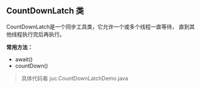 ## CountDownLatch 类
CountDownLatch是一个同步工具类，它允许一个或多个线程一直等待，
直到其他线程执行完后再执行。

**常用方法：**
- await()
- countDown()

> 具体代码看 juc.CountDownLatchDemo.java